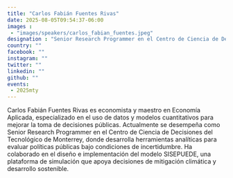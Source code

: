 ```yaml
---
title: "Carlos Fabián Fuentes Rivas"
date: 2025-08-05T09:54:37-06:00
images : 
 - "images/speakers/carlos_fabian_fuentes.jpeg"
designation : "Senior Research Programmer en el Centro de Ciencia de Decisiones de la Escuela de Gobierno y Transformación Pública del TEC"
country: ""
facebook: ""
instagram: ""
twitter: ""
linkedin: ""
github: ""
events: 
 - 2025mty
---
```


Carlos Fabián Fuentes Rivas es economista y maestro en Economía Aplicada, especializado en el uso de datos y modelos cuantitativos para mejorar la toma de decisiones públicas. Actualmente se desempeña como Senior Research Programmer en el Centro de Ciencia de Decisiones del Tecnológico de Monterrey, donde desarrolla herramientas analíticas para evaluar políticas públicas bajo condiciones de incertidumbre. Ha colaborado en el diseño e implementación del modelo SISEPUEDE, una plataforma de simulación que apoya decisiones de mitigación climática y desarrollo sostenible.
